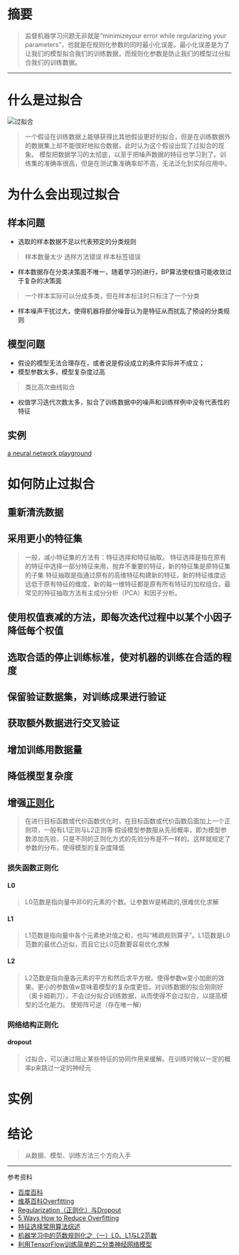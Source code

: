 # 摘要
> 监督机器学习问题无非就是“minimizeyour error while regularizing your parameters”，也就是在规则化参数的同时最小化误差。最小化误差是为了让我们的模型拟合我们的训练数据，而规则化参数是防止我们的模型过分拟合我们的训练数据。

---
# 什么是过拟合
![过拟合](https://github.com/gdyshi/overfitting/blob/master/md_pic/480px-Overfitting.svg.png)
>一个假设在训练数据上能够获得比其他假设更好的拟合，但是在训练数据外的数据集上却不能很好地拟合数据，此时认为这个假设出现了过拟合的现象。
>模型把数据学习的太彻底，以至于把噪声数据的特征也学习到了。训练集的准确率很高，但是在测试集准确率却不高，无法泛化到实际应用中。

# 为什么会出现过拟合
## 样本问题
- 选取的样本数据不足以代表预定的分类规则
>样本数量太少
>选样方法错误
>样本标签错误

- 样本数据存在分类决策面不唯一，随着学习的进行，BP算法使权值可能收敛过于复杂的决策面
>一个样本实际可以分成多类，但在样本标注时只标注了一个分类

- 样本噪声干扰过大，使得机器将部分噪音认为是特征从而扰乱了预设的分类规则
## 模型问题
- 假设的模型无法合理存在，或者说是假设成立的条件实际并不成立；
- 模型参数太多，模型复杂度过高
>类比高次曲线拟合
- 权值学习迭代次数太多，拟合了训练数据中的噪声和训练样例中没有代表性的特征
## 实例
[a neural network playground](http://playground.tensorflow.org/#activation=tanh&batchSize=10&dataset=xor&regDataset=reg-plane&learningRate=0.01&regularizationRate=0&noise=20&networkShape=8,5,4,2&seed=0.55923&showTestData=false&discretize=false&percTrainData=50&x=true&y=true&xTimesY=false&xSquared=false&ySquared=false&cosX=false&sinX=false&cosY=false&sinY=false&collectStats=false&problem=classification&initZero=false&hideText=false)

# 如何防止过拟合
## 重新清洗数据
## 采用更小的特征集
> 一般，减小特征集的方法有：特征选择和特征抽取。
> 特征选择是指在原有的特征中选择一部分特征来用，抛弃不重要的特征，新的特征集是原特征集的子集
> 特征抽取是指通过原有的高维特征构建新的特征，新的特征维度远远低于原有特征的维度，新的每一维特征都是原有所有特征的加权组合。最常见的特征抽取方法有主成分分析（PCA）和因子分析。

## 使用权值衰减的方法，即每次迭代过程中以某个小因子降低每个权值
## 选取合适的停止训练标准，使对机器的训练在合适的程度
## 保留验证数据集，对训练成果进行验证
## 获取额外数据进行交叉验证
## 增加训练用数据量
## 降低模型复杂度
## 增强[正则化](http://blog.csdn.net/zouxy09/article/details/24971995)
>在进行目标函数或代价函数优化时，在目标函数或代价函数后面加上一个正则项，一般有L1正则与L2正则等
假设模型参数服从先验概率，即为模型参数添加先验，只是不同的正则化方式的先验分布是不一样的。这样就规定了参数的分布，使得模型的复杂度降低
### 损失函数正则化
#### L0
> L0范数是指向量中非0的元素的个数。让参数W是稀疏的,很难优化求解

#### L1
> L1范数是指向量中各个元素绝对值之和，也叫“稀疏规则算子”。L1范数是L0范数的最优凸近似，而且它比L0范数要容易优化求解

#### L2
> L2范数是指向量各元素的平方和然后求平方根。使得参数w变小加剧的效果。更小的参数值w意味着模型的复杂度更低，对训练数据的拟合刚刚好（奥卡姆剃刀），不会过分拟合训练数据，从而使得不会过拟合，以提高模型的泛化能力。
> 使矩阵可逆（存在唯一解）

### 网络结构正则化
#### dropout
> 过拟合，可以通过阻止某些特征的协同作用来缓解。在训练时候以一定的概率p来跳过一定的神经元

# 实例
[](http://playground.tensorflow.org/#activation=tanh&regularization=L2&batchSize=10&dataset=xor&regDataset=reg-plane&learningRate=0.01&regularizationRate=0.01&noise=20&networkShape=8,5,4,2&seed=0.55923&showTestData=false&discretize=false&percTrainData=50&x=true&y=true&xTimesY=false&xSquared=false&ySquared=false&cosX=false&sinX=false&cosY=false&sinY=false&collectStats=false&problem=classification&initZero=false&hideText=false)
# 结论
> 从数据、模型、训练方法三个方向入手

---
参考资料
- [百度百科](https://baike.baidu.com/item/%E8%BF%87%E6%8B%9F%E5%90%88/3359778?fr=aladdin)
- [维基百科Overfitting](https://en.wikipedia.org/wiki/Overfitting)
- [Regularization（正则化）与Dropout](http://blog.csdn.net/u014696921/article/details/54410166)
- [5 Ways How to Reduce Overfitting](https://www.linkedin.com/pulse/5-ways-how-reduce-overfitting-tomas-nesnidal)
- [特征选择常用算法综述](http://www.cnblogs.com/heaad/archive/2011/01/02/1924088.html)
- [机器学习中的范数规则化之（一）L0、L1与L2范数](http://blog.csdn.net/zouxy09/article/details/24971995)
- [利用TensorFlow训练简单的二分类神经网络模型](http://blog.csdn.net/Peakulorain/article/details/76944598)